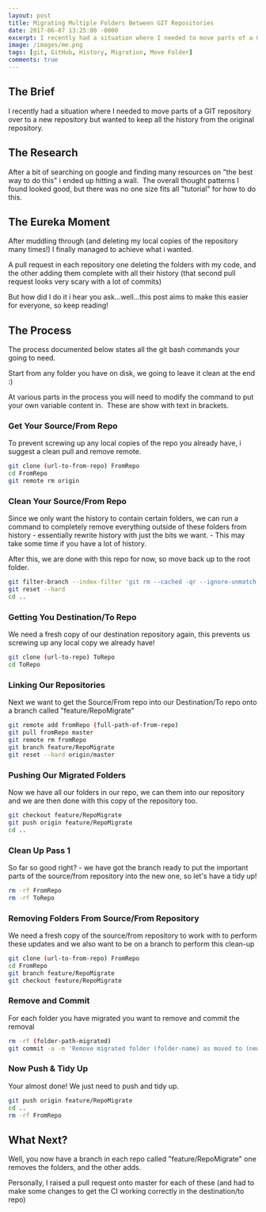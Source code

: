 ```yaml
---
layout: post
title: Migrating Multiple Folders Between GIT Repositories
date: 2017-06-07 13:25:00 -0000
excerpt: I recently had a situation where I needed to move parts of a GIT repository over to a new repository but wanted to keep all the history from the original repository.
image: /images/me.png
tags: [git, GitHub, History, Migration, Move Folder]
comments: true
---
```


## The Brief

I recently had a situation where I needed to move parts of a GIT repository over to a new repository but wanted to keep all the history from the original repository.

## The Research

After a bit of searching on google and finding many resources on "the best way to do this" i ended up hitting a wall.  The overall thought patterns I found looked good, but there was no one size fits all "tutorial" for how to do this.

## The Eureka Moment

After muddling through (and deleting my local copies of the repository many times!) I finally managed to achieve what i wanted.

A pull request in each repository one deleting the folders with my code, and the other adding them complete with all their history (that second pull request looks very scary with a lot of commits)

But how did I do it i hear you ask...well...this post aims to make this easier for everyone, so keep reading!

## The Process

The process documented below states all the git bash commands your going to need.

Start from any folder you have on disk, we going to leave it clean at the end :)

At various parts in the process you will need to modify the command to put your own variable content in.  These are show with text in brackets.

### Get Your Source/From Repo

To prevent screwing up any local copies of the repo you already have, i suggest a clean pull and remove remote.

~~~ bash
git clone (url-to-from-repo) FromRepo
cd FromRepo
git remote rm origin
~~~

### Clean Your Source/From Repo

Since we only want the history to contain certain folders, we can run a command to completely remove everything outside of these folders from history - essentially rewrite history with just the bits we want. - This may take some time if you have a lot of history.

After this, we are done with this repo for now, so move back up to the root folder.

~~~ bash
git filter-branch --index-filter 'git rm --cached -qr --ignore-unmatch -- . && git reset -q $GIT_COMMIT -- (folder-paths-space-seperated)' --prune-empty -- --all
git reset --hard
cd ..
~~~

### Getting You Destination/To Repo

We need a fresh copy of our destination repository again, this prevents us screwing up any local copy we already have!

~~~ bash
git clone (url-to-repo) ToRepo
cd ToRepo
~~~

### Linking Our Repositories

Next we want to get the Source/From repo into our Destination/To repo onto a branch called "feature/RepoMigrate"

~~~ bash
git remote add fromRepo (full-path-of-from-repo)
git pull fromRepo master
git remote rm fromRepo
git branch feature/RepoMigrate
git reset --hard origin/master
~~~

### Pushing Our Migrated Folders

Now we have all our folders in our repo, we can them into our repository and we are then done with this copy of the repository too.

~~~ bash
git checkout feature/RepoMigrate
git push origin feature/RepoMigrate
cd ..
~~~

### Clean Up Pass 1

So far so good right? - we have got the branch ready to put the important parts of the source/from repository into the new one, so let's have a tidy up!

~~~ bash
rm -rf FromRepo
rm -rf ToRepo
~~~

### Removing Folders From Source/From Repository

We need a fresh copy of the source/from repository to work with to perform these updates and we also want to be on a branch to perform this clean-up

~~~ bash
git clone (url-to-from-repo) FromRepo
cd FromRepo
git branch feature/RepoMigrate
git checkout feature/RepoMigrate
~~~

### Remove and Commit

For each folder you have migrated you want to remove and commit the removal

~~~ bash
rm -rf (folder-path-migrated)
git commit -a -m 'Remove migrated folder (folder-name) as moved to (new-repo)'
~~~

### Now Push & Tidy Up

Your almost done! We just need to push and tidy up.

~~~ bash
git push origin feature/RepoMigrate
cd ..
rm -rf FromRepo
~~~

## What Next?

Well, you now have a branch in each repo called "feature/RepoMigrate" one removes the folders, and the other adds.

Personally, I raised a pull request onto master for each of these (and had to make some changes to get the CI working correctly in the destination/to repo)
